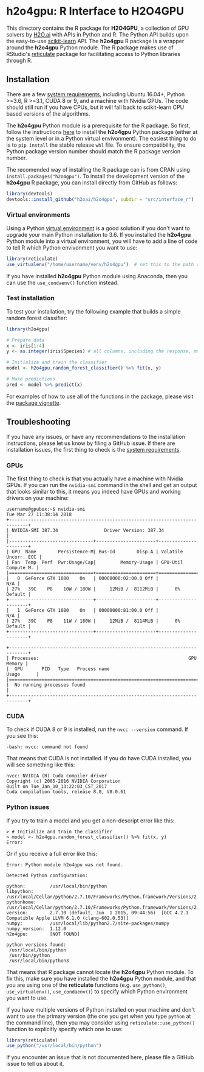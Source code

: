 # h2o4gpu: R Interface to H2O4GPU

This directory contains the R package for **H2O4GPU**, a collection of GPU solvers by [H2O.ai](https://www.h2o.ai/) with APIs in Python and R.  The Python API builds upon the easy-to-use [scikit-learn](http://scikit-learn.org) API.  The **h2o4gpu** R package is a wrapper around the **h2o4gpu** Python module.  The R package makes use of RStudio's [reticulate](https://rstudio.github.io/reticulate/) package for facilitating access to Python libraries through R.

## Installation

There are a few [system requirements](https://github.com/h2oai/h2o4gpu#requirements), including Ubuntu 16.04+, Python >=3.6, R >=3.1, CUDA 8 or 9, and a machine with Nvidia GPUs.  The code should still run if you have CPUs, but it will fall back to scikit-learn CPU based versions of the algorithms.

The **h2o4gpu** Python module is a prerequisite for the R package. So first, follow the instructions [here](https://github.com/h2oai/h2o4gpu#user-installation) to install the **h2o4gpu** Python package (either at the system level or in a Python virtual envivonment). The easiest thing to do is to `pip install` the stable release `whl` file. To ensure compatibility, the Python package version number should match the R package version number. 

The recomended way of installing the R package can is from CRAN using `install.packages("h2o4gpu")`. To install the development version of the **h2o4gpu** R package, you can install directly from GitHub as follows:

``` r
library(devtools)
devtools::install_github("h2oai/h2o4gpu", subdir = "src/interface_r")
```


### Virtual environments

Using a Python [virtual environment](https://packaging.python.org/tutorials/installing-packages/#creating-virtual-environments) is a good solution if you don't want to upgrade your main Python installation to 3.6.  If you installed the **h2o4gpu** Python module into a virtual environment, you will have to add a line of code to tell R which Python envivonment you want to use:

``` r
library(reticulate)
use_virtualenv("/home/username/venv/h2o4gpu")  # set this to the path of your venv
```
If you have installed **h2o4gpu** Python module using Anaconda, then you can use the `use_condaenv()` function instead.


### Test installation

To test your installation, try the following example that builds a simple random forest classifier:

``` r
library(h2o4gpu)

# Prepare data
x <- iris[1:4]
y <- as.integer(iris$Species) # all columns, including the response, must be numeric

# Initialize and train the classifier
model <- h2o4gpu.random_forest_classifier() %>% fit(x, y)

# Make predictions
pred <- model %>% predict(x)
```

For examples of how to use all of the functions in the package, please visit the [package vignette](https://cran.r-project.org/web/packages/h2o4gpu/vignettes/getting_started.html).


## Troubleshooting

If you have any issues, or have any recommendations to the installation instructions, please let us know by filing a GitHub issue.  If there are installation issues, the first thing to check is the [system requirements](https://github.com/h2oai/h2o4gpu#requirements).


### GPUs

The first thing to check is that you actually have a machine with Nvidia GPUs.  If you can run the `nvidia-smi` command in the shell and get an output that looks similar to this, it means you indeed have GPUs and working drivers on your machine:

```
username@gpubox:~$ nvidia-smi
Tue Mar 27 11:38:14 2018
+-----------------------------------------------------------------------------+
| NVIDIA-SMI 387.34                 Driver Version: 387.34                    |
|-------------------------------+----------------------+----------------------+
| GPU  Name        Persistence-M| Bus-Id        Disp.A | Volatile Uncorr. ECC |
| Fan  Temp  Perf  Pwr:Usage/Cap|         Memory-Usage | GPU-Util  Compute M. |
|===============================+======================+======================|
|   0  GeForce GTX 1080    On   | 00000000:02:00.0 Off |                  N/A |
| 27%   39C    P8    10W / 180W |     12MiB /  8112MiB |      0%      Default |
+-------------------------------+----------------------+----------------------+
|   1  GeForce GTX 1080    On   | 00000000:81:00.0 Off |                  N/A |
| 27%   39C    P8    11W / 180W |     12MiB /  8114MiB |      0%      Default |
+-------------------------------+----------------------+----------------------+

+-----------------------------------------------------------------------------+
| Processes:                                                       GPU Memory |
|  GPU       PID   Type   Process name                             Usage      |
|=============================================================================|
|  No running processes found                                                 |
+-----------------------------------------------------------------------------+
```



### CUDA 

To check if CUDA 8 or 9 is installed, run the `nvcc --version` command.  If you see this:

```
-bash: nvcc: command not found
```
That means that CUDA is not installed.  If you do have CUDA installed, you will see something like this:

```
nvcc: NVIDIA (R) Cuda compiler driver
Copyright (c) 2005-2016 NVIDIA Corporation
Built on Tue_Jan_10_13:22:03_CST_2017
Cuda compilation tools, release 8.0, V8.0.61
```


### Python issues

If you try to train a model and you get a non-descript error like this:

```
> # Initialize and train the classifier
> model <- h2o4gpu.random_forest_classifier() %>% fit(x, y)
Error: 
```

Or if you receive a full error like this:

```
Error: Python module h2o4gpu was not found.

Detected Python configuration:

python:         /usr/local/bin/python
libpython:      /usr/local/Cellar/python/2.7.10/Frameworks/Python.framework/Versions/2.7/lib/python2.7/config/libpython2.7.dylib
pythonhome:     /usr/local/Cellar/python/2.7.10/Frameworks/Python.framework/Versions/2.7:/usr/local/Cellar/python/2.7.10/Frameworks/Python.framework/Versions/2.7
version:        2.7.10 (default, Jun  1 2015, 09:44:56)  [GCC 4.2.1 Compatible Apple LLVM 6.1.0 (clang-602.0.53)]
numpy:          /usr/local/lib/python2.7/site-packages/numpy
numpy_version:  1.12.0
h2o4gpu:        [NOT FOUND]

python versions found: 
 /usr/local/bin/python
 /usr/bin/python
 /usr/local/bin/python3
```

That means that R package cannot locate the **h2o4gpu** Python module.  To fix this, make sure you have installed the **h2o4gpu** Python module, and that you are using one of the **reticulate** functions (e.g. `use_python()`, `use_virtualenv()`, `use_condaenv()`) to specify which Python environment you want to use.

If you have multiple versions of Python installed on your machine and don't want to use the primary version (the one you get when you type `python` at the command line), then you may consider using `reticulate::use_python()` function to explicitly specify which one to use:

``` r
library(reticulate)
use_python("/usr/local/bin/python")
```

If you encounter an issue that is not documented here, please file a GitHub issue to tell us about it.